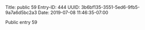 Title: public 59
Entry-ID: 444
UUID: 3b6bf135-3551-5ed6-9fb5-9a7a6d5bc2a3
Date: 2019-07-08 11:46:35-07:00

Public entry 59
